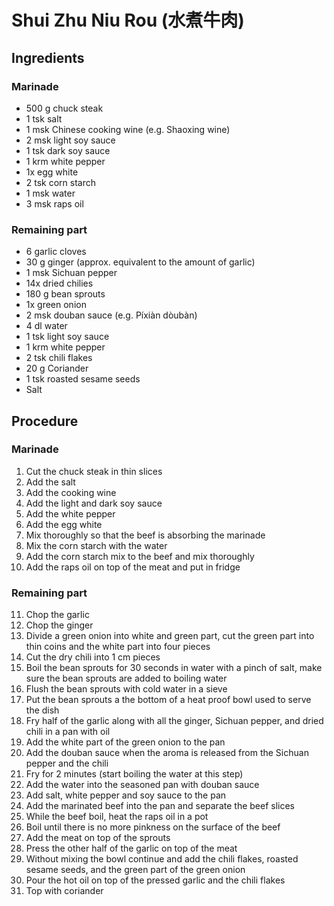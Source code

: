 # Shui Zhu Niu Rou (水煮牛肉)
## Ingredients
### Marinade
- 500 g chuck steak
- 1 tsk salt
- 1 msk Chinese cooking wine (e.g. Shaoxing wine)
- 2 msk light soy sauce
- 1 tsk dark soy sauce
- 1 krm white pepper
- 1x egg white
- 2 tsk corn starch
- 1 msk water
- 3 msk raps oil
### Remaining part
- 6 garlic cloves
- 30 g ginger (approx. equivalent to the amount of garlic)
- 1 msk Sichuan pepper
- 14x dried chilies
- 180 g bean sprouts
- 1x green onion
- 2 msk douban sauce (e.g. Píxiàn dòubàn)
- 4 dl water
- 1 tsk light soy sauce
- 1 krm white pepper
- 2 tsk chili flakes
- 20 g Coriander
- 1 tsk roasted sesame seeds
- Salt
## Procedure
### Marinade
1. Cut the chuck steak in thin slices
2. Add the salt
3. Add the cooking wine
4. Add the light and dark soy sauce
5. Add the white pepper
6. Add the egg white
7. Mix thoroughly so that the beef is absorbing the marinade
8. Mix the corn starch with the water
9. Add the corn starch mix to the beef and mix thoroughly
10. Add the raps oil on top of the meat and put in fridge
### Remaining part
11. Chop the garlic
12. Chop the ginger
13. Divide a green onion into white and green part, cut the green part into thin coins and the white part into four pieces
14. Cut the dry chili into 1 cm pieces
15. Boil the bean sprouts for 30 seconds in water with a pinch of salt, make sure the bean sprouts are added to boiling water
16. Flush the bean sprouts with cold water in a sieve
17. Put the bean sprouts a the bottom of a heat proof bowl used to serve the dish
18. Fry half of the garlic along with all the ginger, Sichuan pepper, and dried chili in a pan with oil
19. Add the white part of the green onion to the pan
20. Add the douban sauce when the aroma is released from the Sichuan pepper and the chili
21. Fry for 2 minutes (start boiling the water at this step)
22. Add the water into the seasoned pan with douban sauce
23. Add salt, white pepper and soy sauce to the pan
24. Add the marinated beef into the pan and separate the beef slices
25. While the beef boil, heat the raps oil in a pot
26. Boil until there is no more pinkness on the surface of the beef
27. Add the meat on top of the sprouts
28. Press the other half of the garlic on top of the meat
29. Without mixing the bowl continue and add the chili flakes, roasted sesame seeds, and the green part of the green onion
30. Pour the hot oil on top of the pressed garlic and the chili flakes
31. Top with coriander
